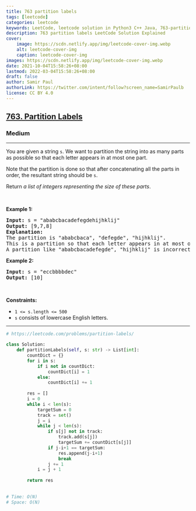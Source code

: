 ```yaml
---
title: 763 partition labels
tags: [leetcode]
categories: leetcode
keywords: LeetCode, leetcode solution in Python3 C++ Java, 763-partition-labels solution
description: 763 partition labels LeetCode Solution Explained
cover:
    image: https://scdn.netlify.app/img/leetcode-cover-img.webp
    alt: leetcode-cover-img
    caption: leetcode-cover-img
images: https://scdn.netlify.app/img/leetcode-cover-img.webp
date: 2021-10-04T15:58:26+08:00
lastmod: 2022-03-04T15:58:26+08:00
draft: false
author: Samir Paul
authorLink: https://twitter.com/intent/follow?screen_name=SamirPaulb
license: CC BY 4.0
---
```



<h2><a href="https://leetcode.com/problems/partition-labels/">763. Partition Labels</a></h2><h3>Medium</h3><hr><div><p>You are given a string <code>s</code>. We want to partition the string into as many parts as possible so that each letter appears in at most one part.</p>

<p>Note that the partition is done so that after concatenating all the parts in order, the resultant string should be <code>s</code>.</p>

<p>Return <em>a list of integers representing the size of these parts</em>.</p>

<p>&nbsp;</p>
<p><strong>Example 1:</strong></p>

<pre><strong>Input:</strong> s = "ababcbacadefegdehijhklij"
<strong>Output:</strong> [9,7,8]
<strong>Explanation:</strong>
The partition is "ababcbaca", "defegde", "hijhklij".
This is a partition so that each letter appears in at most one part.
A partition like "ababcbacadefegde", "hijhklij" is incorrect, because it splits s into less parts.
</pre>

<p><strong>Example 2:</strong></p>

<pre><strong>Input:</strong> s = "eccbbbbdec"
<strong>Output:</strong> [10]
</pre>

<p>&nbsp;</p>
<p><strong>Constraints:</strong></p>

<ul>
	<li><code>1 &lt;= s.length &lt;= 500</code></li>
	<li><code>s</code> consists of lowercase English letters.</li>
</ul>
</div>

---




```python
# https://leetcode.com/problems/partition-labels/

class Solution:
    def partitionLabels(self, s: str) -> List[int]:
        countDict = {}
        for i in s:
            if i not in countDict:
                countDict[i] = 1
            else:
                countDict[i] += 1
                
        res = []
        i = 0
        while i < len(s):
            targetSum = 0
            track = set()
            j = i
            while j < len(s):
                if s[j] not in track:
                    track.add(s[j])
                    targetSum += countDict[s[j]]
                if j-i+1 == targetSum:
                    res.append(j-i+1)
                    break
                j += 1
            i = j + 1
        
        return res
    
    
# Time: O(N)
# Space: O(N)

```
